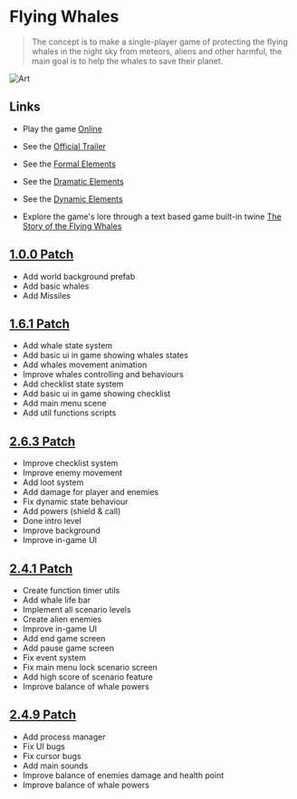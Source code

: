 # Flying Whales

> The concept is to make a single-player game of protecting the flying whales in the night sky from meteors, aliens and other harmful, the main goal is to help the whales to save their planet.

![Art](images/first_art-02.jpg)

## Links

- Play the game [Online](https://shoot-for-the-sky.itch.io/flying-whales)

- See the [Official Trailer](https://www.youtube.com/watch?v=Jfe2Gn9S7oQ)

- See the [Formal Elements](formal-elements.md)

- See the [Dramatic Elements](dramatic-elements.md)

- See the [Dynamic Elements](dynamic.md)

- Explore the game's lore through a text based game built-in twine [The Story of the Flying Whales](https://shoot-for-the-sky.github.io/flying-whales/The_story_of_the_flying_whales.html)

## [1.0.0 Patch](https://github.com/flying-whales/flying-whales/releases/tag/1.0.0)

* Add world background prefab
* Add basic whales
* Add Missiles

## [1.6.1 Patch](https://github.com/flying-whales/flying-whales/releases/tag/1.6.1)

* Add whale state system
* Add basic ui in game showing whales states
* Add whales movement animation
* Improve whales controlling and behaviours
* Add checklist state system
* Add basic ui in game showing checklist
* Add main menu scene
* Add util functions scripts

## [2.6.3 Patch](https://github.com/flying-whales/flying-whales/releases/tag/2.6.3)

* Improve checklist system
* Improve enemy movement
* Add loot system
* Add damage for player and enemies
* Fix dynamic state behaviour
* Add powers (shield & call)
* Done intro level
* Improve background
* Improve in-game UI

## [2.4.1 Patch](https://github.com/flying-whales/flying-whales/releases/tag/2.4.1)

* Create function timer utils
* Add whale life bar
* Implement all scenario levels
* Create alien enemies
* Improve in-game UI
* Add end game screen
* Add pause game screen
* Fix event system
* Fix main menu lock scenario screen
* Add high score of scenario feature
* Improve balance of whale powers

## [2.4.9 Patch](https://github.com/flying-whales/flying-whales/releases/tag/2.4.9)

* Add process manager
* Fix UI bugs
* Fix cursor bugs
* Add main sounds
* Improve balance of enemies damage and health point
* Improve balance of whale powers
